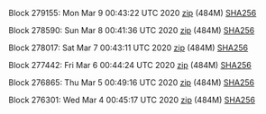Block 279155: Mon Mar  9 00:43:22 UTC 2020 [zip](https://dash-bootstrap.ams3.digitaloceanspaces.com/testnet/2020-03-09/bootstrap.dat.zip) (484M) [SHA256](https://dash-bootstrap.ams3.digitaloceanspaces.com/testnet/2020-03-09/sha256.txt)

Block 278590: Sun Mar  8 00:41:36 UTC 2020 [zip](https://dash-bootstrap.ams3.digitaloceanspaces.com/testnet/2020-03-08/bootstrap.dat.zip) (484M) [SHA256](https://dash-bootstrap.ams3.digitaloceanspaces.com/testnet/2020-03-08/sha256.txt)

Block 278017: Sat Mar  7 00:43:11 UTC 2020 [zip](https://dash-bootstrap.ams3.digitaloceanspaces.com/testnet/2020-03-07/bootstrap.dat.zip) (484M) [SHA256](https://dash-bootstrap.ams3.digitaloceanspaces.com/testnet/2020-03-07/sha256.txt)

Block 277442: Fri Mar  6 00:44:24 UTC 2020 [zip](https://dash-bootstrap.ams3.digitaloceanspaces.com/testnet/2020-03-06/bootstrap.dat.zip) (484M) [SHA256](https://dash-bootstrap.ams3.digitaloceanspaces.com/testnet/2020-03-06/sha256.txt)

Block 276865: Thu Mar  5 00:49:16 UTC 2020 [zip](https://dash-bootstrap.ams3.digitaloceanspaces.com/testnet/2020-03-05/bootstrap.dat.zip) (484M) [SHA256](https://dash-bootstrap.ams3.digitaloceanspaces.com/testnet/2020-03-05/sha256.txt)

Block 276301: Wed Mar  4 00:45:17 UTC 2020 [zip](https://dash-bootstrap.ams3.digitaloceanspaces.com/testnet/2020-03-04/bootstrap.dat.zip) (484M) [SHA256](https://dash-bootstrap.ams3.digitaloceanspaces.com/testnet/2020-03-04/sha256.txt)

